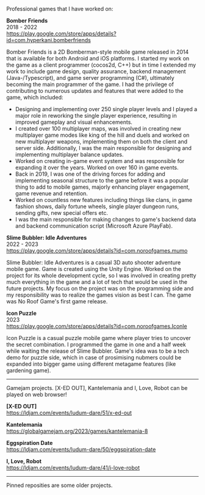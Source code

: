 
Professional games that I have worked on:

**Bomber Friends** \
2018 - 2022 \
https://play.google.com/store/apps/details?id=com.hyperkani.bomberfriends

Bomber Friends is a 2D Bomberman-style mobile game released in 2014 that is available for both Android and iOS platforms. I started my work on the game as a client programmer (cocos2d, C++) but in time I extended my work to include game design, quality assurance, backend management (Java-/Typescript), and game server programming (C#), ultimately becoming the main programmer of the game. I had the privilege of contributing to numerous updates and features that were added to the game, which included:
- Designing and implementing over 250 single player levels and I played a major role in reworking the single player experience, resulting in improved gameplay and visual enhancements.
- I created over 100 multiplayer maps, was involved in creating new multiplayer game modes like king of the hill and duels and worked on new multiplayer weapons, implementing them on both the client and server side. Additionally, I was the main responsible for designing and implementing multiplayer balance updates.
- Worked on creating in-game event system and was responsible for expanding it over the years. Worked on over 160 in game events.
- Back in 2019, I was one of the driving forces for adding and implementing seasonal structure to the game before it was a popular thing to add to mobile games, majorly enhancing player engagement, game revenue and retention.
- Worked on countless new features including things like clans, in game fashion shows,  daily fortune wheels, single player dungeon runs, sending gifts, new special offers etc.
- I was the main responsible for making changes to game's backend data and backend communication script (Microsoft Azure PlayFab).

**Slime Bubbler: Idle Adventures** \
2022 - 2023 \
https://play.google.com/store/apps/details?id=com.noroofgames.mumo

Slime Bubbler: Idle Adventures is a casual 3D auto shooter adventure mobile game. Game is created using the Unity Engine. Worked on the project for its whole development cycle, so I was involved in creating pretty much everything in the game and a lot of tech that would be used in the future projects. My focus on the project was on the programming side and my responsibility was to realize the games vision as best I can. The game was No Roof Game's first game release.

**Icon Puzzle** \
2023 \
https://play.google.com/store/apps/details?id=com.noroofgames.Iconle

Icon Puzzle is a casual puzzle mobile game where player tries to uncover the secret combination. I programmed the game in one and a half week while waiting the release of Slime Bubbler. Game's idea was to be a tech demo for puzzle side, which in case of prosimising nubmers could be expanded into bigger game using different metagame features (like gardening game).

-----------------------------------------------------------------------------------------------------------------------------------------------------------------------

Gamejam projects. [X-ED OUT], Kantelemania and I, Love, Robot can be played on web browser!

**[X-ED OUT]** \
https://ldjam.com/events/ludum-dare/51/x-ed-out

**Kantelemania** \
https://globalgamejam.org/2023/games/kantelemania-8

**Eggspiration Date**  \
https://ldjam.com/events/ludum-dare/50/eggspiration-date

**I, Love, Robot** \
https://ldjam.com/events/ludum-dare/41/i-love-robot

-----------------------------------------------------------------------------------------------------------------------------------------------------------------------

Pinned reposities are some older projects.

<!--
**F1nde/F1nde** is a ✨ _special_ ✨ repository because its `README.md` (this file) appears on your GitHub profile.

Here are some ideas to get you started:

- 🔭 I’m currently working on ...
- 🌱 I’m currently learning ...
- 👯 I’m looking to collaborate on ...
- 🤔 I’m looking for help with ...
- 💬 Ask me about ...
- 📫 How to reach me: ...
- 😄 Pronouns: ...
- ⚡ Fun fact: ...
-->
